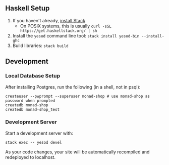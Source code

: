 ## Haskell Setup

1. If you haven't already, [install Stack](https://haskell-lang.org/get-started)
	* On POSIX systems, this is usually `curl -sSL https://get.haskellstack.org/ | sh`
2. Install the `yesod` command line tool: `stack install yesod-bin --install-ghc`
3. Build libraries: `stack build`

## Development

### Local Database Setup

After installing Postgres, run the following (in a shell, not in psql):

```
createuser --pwprompt --superuser monad-shop # use monad-shop as password when prompted
createdb monad-shop
createdb monad-shop_test
```

### Development Server

Start a development server with:

```
stack exec -- yesod devel
```

As your code changes, your site will be automatically recompiled and redeployed to localhost.
